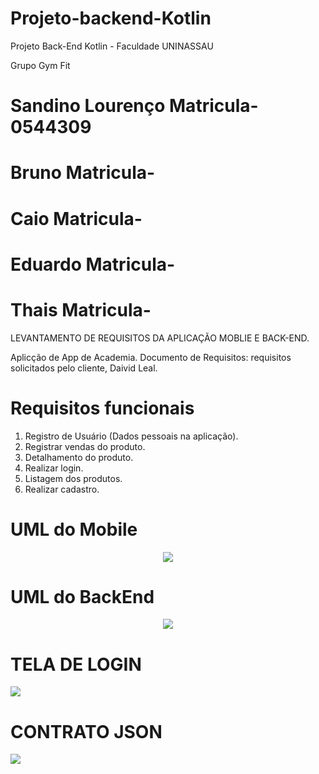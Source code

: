 # Projeto-backend-Kotlin
Projeto Back-End Kotlin - Faculdade UNINASSAU

Grupo Gym Fit

# Sandino Lourenço Matricula- 0544309
# Bruno Matricula-
# Caio Matricula-
# Eduardo Matricula-
# Thais Matricula-

LEVANTAMENTO DE REQUISITOS DA APLICAÇÃO MOBLIE E BACK-END.

Aplicção de App de Academia.
Documento de Requisitos: requisitos solicitados pelo cliente, Daivid Leal.

# Requisitos funcionais
1. Registro de Usuário (Dados pessoais na aplicação).
2. Registrar vendas do produto.
3. Detalhamento do produto.
4. Realizar login.
5. Listagem dos produtos.
6. Realizar cadastro.

# UML do Mobile
<div align="center">
<img src=/>
</div>

# UML do BackEnd

<div align="center">
<img src=/>
</div>

# TELA DE LOGIN

<div>
<img src= />
</div>

# CONTRATO JSON

<div>
<img src=/>
</div>
